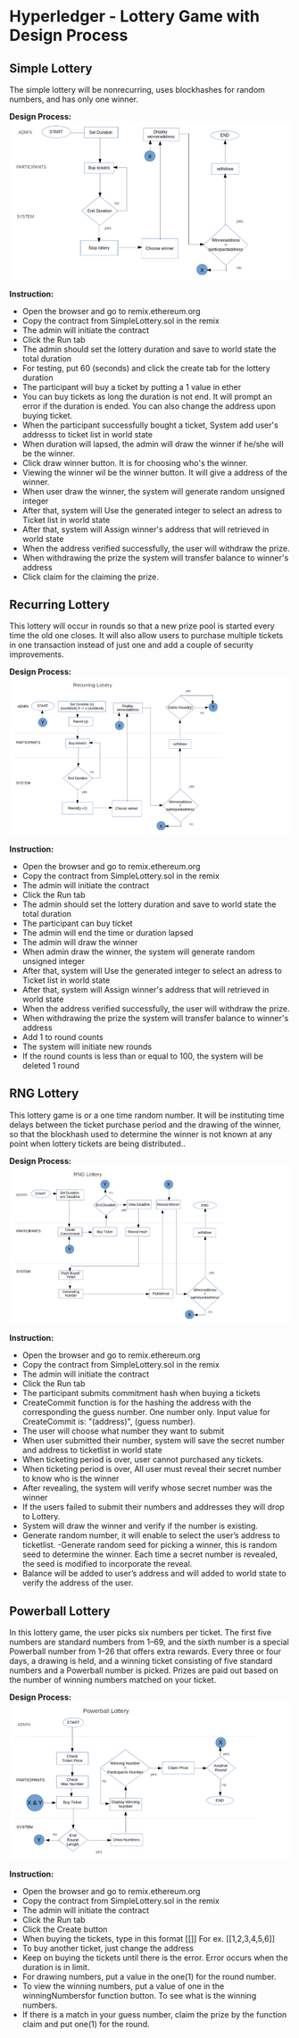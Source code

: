 # Hyperledger - Lottery Game with Design Process <br>

## Simple Lottery
The simple lottery will be nonrecurring, uses blockhashes for random numbers, and has only one winner. <br>

**Design Process:** <br>
![alt text](https://github.com/cmiasmalbas/lottery/blob/master/SimpleLottery.png)

**Instruction:**
+ Open the browser and go to remix.ethereum.org 
+ Copy the contract from SimpleLottery.sol in the remix
+ The admin will initiate the contract
+ Click the Run tab
+ The admin should set the lottery duration and save to world state the total duration
+ For testing, put 60 (seconds) and click the create tab for the lottery duration
+ The participant will buy a ticket by putting a 1 value in ether 
+ You can buy tickets as long the duration is not end. It will prompt an error if the duration is ended. You can also change the address upon buying ticket.
+ When the participant successfully bought a ticket, System add user's addresss to ticket list in world state
+ When duration will lapsed, the admin will draw the winner if he/she will be the winner.
+ Click draw winner button. It is for choosing who's the winner.
+ Viewing the winner wil be the winner button. It will give a address of the winner.
+ When user draw the winner, the system will generate random unsigned integer
+ After that, system will Use the generated integer to select an adress to Ticket list in world state
+ After that, system will Assign winner's address that will retrieved in world state
+ When the address verified successfully, the user will withdraw the prize.
+ When withdrawing the prize the system will transfer balance to winner's address
+ Click claim for the claiming the prize.
## Recurring Lottery
This lottery will occur in rounds so that a new prize pool is started every time the old one closes. It will also allow users to purchase multiple tickets in one transaction instead of just one and add a couple of security improvements. <br>

**Design Process:** <br>
![alt text](https://github.com/cmiasmalbas/lottery/blob/master/RecurringLottery.png)

**Instruction:**
+ Open the browser and go to remix.ethereum.org 
+ Copy the contract from SimpleLottery.sol in the remix
+ The admin will initiate the contract
+ Click the Run tab
+ The admin should set the lottery duration and save to world state the total duration
+ The participant can buy ticket
+ The admin will end the time or duration lapsed
+ The admin will draw the winner
+ When admin draw the winner, the system will generate random unsigned integer
+ After that, system will Use the generated integer to select an adress to Ticket list in world state
+ After that, system will Assign winner's address that will retrieved in world state
+ When the address verified successfully, the user will withdraw the prize.
+ When withdrawing the prize the system will transfer balance to winner's address
+ Add 1 to round counts
+ The system will initiate new rounds
+ If the round counts is less than or equal to 100, the system will be deleted 1 round

## RNG Lottery
This lottery game is or a one time random number. It will be instituting time delays between the ticket purchase period and the drawing of the winner, so that the blockhash used to determine the winner is not known at any point when lottery tickets are being distributed.. <br>

**Design Process:** <br>
![alt text](https://github.com/cmiasmalbas/lottery/blob/master/RNGLottery.png)

**Instruction:**
+ Open the browser and go to remix.ethereum.org 
+ Copy the contract from SimpleLottery.sol in the remix
+ The admin will initiate the contract
+ Click the Run tab
+ The participant submits commitment hash when buying a tickets
+ CreateCommit function is for the hashing the address with the corresponding the guess number. One number only. Input value for CreateCommit is: "(address)", (guess number).
+ The user will choose what number they want to submit
+ When user submitted their number, system will save the secret number and address to ticketlist in world state
+ When ticketing period is over, user cannot purchased any tickets.
+ When ticketing period is over, All user must reveal their secret number to know who is the winner
+ After revealing, the system will verify whose secret number was the winner
+ If the users failed to submit their numbers and addresses they will drop to Lottery.
+ System will draw the winner and verify if the number is existing.
+ Generate random number, it will enable to select the user’s address to ticketlist. -Generate random seed for picking a winner, this is random seed to determine the winner. Each time a secret number is revealed, the seed is modified to incorporate the reveal.
+ Balance will be added to user’s address and will added to world state to verify the address of the user.

## Powerball Lottery
In this lottery game, the user picks six numbers per ticket. The first five numbers are standard numbers from 1–69, and the sixth number is a special Powerball number from 1–26 that offers extra rewards. Every three or four days, a drawing is held, and a winning ticket consisting of five standard numbers and a Powerball number is picked. Prizes are paid out based on the number of winning numbers matched on your ticket.

**Design Process:** <br>
![alt text](https://github.com/cmiasmalbas/lottery/blob/master/PowerballLottery.png)

**Instruction:**
+ Open the browser and go to remix.ethereum.org 
+ Copy the contract from SimpleLottery.sol in the remix
+ The admin will initiate the contract
+ Click the Run tab
+ Click the Create button 
+ When buying the tickets, type in this format [[]] For ex. [[1,2,3,4,5,6]]
+ To buy another ticket, just change the address
+ Keep on buying the tickets until there is the error. Error occurs when the duration is in limit.
+ For drawing numbers, put a value in the one(1) for the round number.
+ To view the winning numbers, put a value of one in the winningNumbersfor function button. To see what is the winning numbers.
+ If there is a match in your guess number, claim the prize by the function claim and put one(1) for the round.
